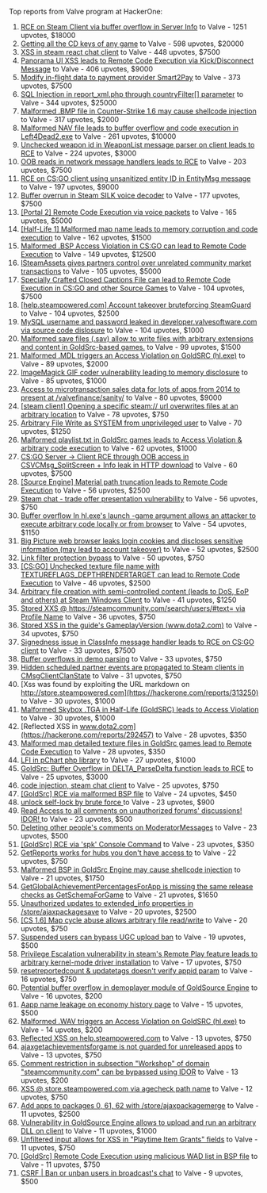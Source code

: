 Top reports from Valve program at HackerOne:

1. [RCE on Steam Client via buffer overflow in Server Info](https://hackerone.com/reports/470520) to Valve - 1251 upvotes, $18000
2. [Getting all the CD keys of any game](https://hackerone.com/reports/391217) to Valve - 598 upvotes, $20000
3. [XSS in steam react chat client](https://hackerone.com/reports/409850) to Valve - 448 upvotes, $7500
4. [Panorama UI XSS leads to Remote Code Execution via Kick/Disconnect Message](https://hackerone.com/reports/631956) to Valve - 406 upvotes, $9000
5. [Modify in-flight data to payment provider Smart2Pay](https://hackerone.com/reports/1295844) to Valve - 373 upvotes, $7500
6. [SQL Injection in report_xml.php through countryFilter[] parameter](https://hackerone.com/reports/383127) to Valve - 344 upvotes, $25000
7. [Malformed .BMP file in Counter-Strike 1.6 may cause shellcode injection](https://hackerone.com/reports/397545) to Valve - 317 upvotes, $2000
8. [Malformed NAV file leads to buffer overflow and code execution in Left4Dead2.exe](https://hackerone.com/reports/542180) to Valve - 261 upvotes, $10000
9. [Unchecked weapon id in WeaponList message parser on client leads to RCE](https://hackerone.com/reports/513154) to Valve - 224 upvotes, $3000
10. [OOB reads in network message handlers leads to RCE](https://hackerone.com/reports/807772) to Valve - 203 upvotes, $7500
11. [RCE on CS:GO client using unsanitized entity ID in EntityMsg message](https://hackerone.com/reports/584603) to Valve - 197 upvotes, $9000
12. [Buffer overrun in Steam SILK voice decoder](https://hackerone.com/reports/1180252) to Valve - 177 upvotes, $7500
13. [[Portal 2] Remote Code Execution via voice packets](https://hackerone.com/reports/733267) to Valve - 165 upvotes, $5000
14. [[Half-Life 1] Malformed map name leads to memory corruption and code execution](https://hackerone.com/reports/402566) to Valve - 162 upvotes, $1500
15. [Malformed .BSP Access Violation in CS:GO can lead to Remote Code Execution](https://hackerone.com/reports/351014) to Valve - 149 upvotes, $12500
16. [ISteamAssets gives partners control over unrelated community market transactions](https://hackerone.com/reports/577584) to Valve - 105 upvotes, $5000
17. [Specially Crafted Closed Captions File can lead to Remote Code Execution in CS:GO and other Source Games](https://hackerone.com/reports/463286) to Valve - 104 upvotes, $7500
18. [[help.steampowered.com] Account takeover bruteforcing SteamGuard](https://hackerone.com/reports/407971) to Valve - 104 upvotes, $2500
19. [MySQL username and password leaked in developer.valvesoftware.com via source code dislosure](https://hackerone.com/reports/291057) to Valve - 104 upvotes, $1000
20. [Malformed save files (.sav) allow to write files with arbitrary extensions and content in GoldSrc-based games.](https://hackerone.com/reports/458842) to Valve - 99 upvotes, $1500
21. [Malformed .MDL triggers an Access Violation on GoldSRC (hl.exe)](https://hackerone.com/reports/495793) to Valve - 89 upvotes, $2000
22. [ImageMagick GIF coder vulnerability leading to memory disclosure](https://hackerone.com/reports/315256) to Valve - 85 upvotes, $1000
23. [Access to microtransaction sales data for lots of apps from 2014 to present at /valvefinance/sanity/](https://hackerone.com/reports/975212) to Valve - 80 upvotes, $9000
24. [[steam client] Opening a specific steam:// url overwrites files at an arbitrary location](https://hackerone.com/reports/667242) to Valve - 78 upvotes, $750
25. [Arbitrary File Write as SYSTEM from unprivileged user](https://hackerone.com/reports/583184) to Valve - 70 upvotes, $1250
26. [Malformed playlist.txt in GoldSrc games leads to Access Violation & arbitrary code execution](https://hackerone.com/reports/504951) to Valve - 62 upvotes, $1000
27. [CS:GO Server -\> Client RCE through OOB access in CSVCMsg_SplitScreen + Info leak in HTTP download](https://hackerone.com/reports/1070835) to Valve - 60 upvotes, $7500
28. [[Source Engine] Material path truncation leads to Remote Code Execution](https://hackerone.com/reports/544096) to Valve - 56 upvotes, $2500
29. [Steam chat - trade offer presentation vulnerability](https://hackerone.com/reports/745447) to Valve - 56 upvotes, $750
30. [Buffer overflow In hl.exe's launch -game argument allows an attacker to execute arbitrary code locally or from browser](https://hackerone.com/reports/832750) to Valve - 54 upvotes, $1150
31. [Big Picture web browser leaks login cookies and discloses sensitive information (may lead to account takeover)](https://hackerone.com/reports/1079561) to Valve - 52 upvotes, $2500
32. [Link filter protection bypass](https://hackerone.com/reports/291750) to Valve - 50 upvotes, $750
33. [[CS:GO] Unchecked texture file name with TEXTUREFLAGS_DEPTHRENDERTARGET can lead to Remote Code Execution](https://hackerone.com/reports/550625) to Valve - 46 upvotes, $2500
34. [Arbitrary file creation with semi-controlled content (leads to DoS, EoP and others) at Steam Windows Client](https://hackerone.com/reports/682774) to Valve - 41 upvotes, $1250
35. [Stored XXS @ https://steamcommunity.com/search/users/#text= via Profile Name](https://hackerone.com/reports/351171) to Valve - 36 upvotes, $750
36. [Stored XSS in the guide's GameplayVersion (www.dota2.com)](https://hackerone.com/reports/380045) to Valve - 34 upvotes, $750
37. [Signedness issue in ClassInfo message handler leads to RCE on CS:GO client](https://hackerone.com/reports/876719) to Valve - 33 upvotes, $7500
38. [Buffer overflows in demo parsing](https://hackerone.com/reports/350119) to Valve - 33 upvotes, $750
39. [Hidden scheduled partner events are propagated to Steam clients in CMsgClientClanState](https://hackerone.com/reports/780167) to Valve - 31 upvotes, $750
40. [Xss was found by exploiting the URL markdown on http://store.steampowered.com](https://hackerone.com/reports/313250) to Valve - 30 upvotes, $1000
41. [Malformed Skybox .TGA in Half-Life (GoldSRC) leads to Access Violation](https://hackerone.com/reports/351016) to Valve - 30 upvotes, $1000
42. [Reflected XSS in www.dota2.com](https://hackerone.com/reports/292457) to Valve - 28 upvotes, $350
43. [Malformed map detailed texture files in GoldSrc games lead to Remote Code Execution](https://hackerone.com/reports/505173) to Valve - 28 upvotes, $350
44. [LFI in pChart php library](https://hackerone.com/reports/288298) to Valve - 27 upvotes, $1000
45. [GoldSrc: Buffer Overflow in DELTA_ParseDelta function leads to RCE](https://hackerone.com/reports/484745) to Valve - 25 upvotes, $3000
46. [code injection, steam chat client](https://hackerone.com/reports/411329) to Valve - 25 upvotes, $750
47. [[GoldSrc] RCE via malformed BSP file](https://hackerone.com/reports/763403) to Valve - 24 upvotes, $450
48. [unlock self-lock by brute force ](https://hackerone.com/reports/410221) to Valve - 23 upvotes, $900
49. [Read Access to all comments on unauthorized forums' discussions! IDOR! ](https://hackerone.com/reports/308610) to Valve - 23 upvotes, $500
50. [Deleting other people's comments on ModeratorMessages](https://hackerone.com/reports/357952) to Valve - 23 upvotes, $500
51. [[GoldSrc] RCE via 'spk' Console Command](https://hackerone.com/reports/769014) to Valve - 23 upvotes, $350
52. [GetReports works for hubs you don't have access to](https://hackerone.com/reports/350937) to Valve - 22 upvotes, $750
53. [Malformed BSP in GoldSrc Engine may cause shellcode injection](https://hackerone.com/reports/458929) to Valve - 21 upvotes, $1750
54. [GetGlobalAchievementPercentagesForApp is missing the same release checks as GetSchemaForGame](https://hackerone.com/reports/541020) to Valve - 21 upvotes, $1650
55. [Unauthorized updates to extended_info properties in /store/ajaxpackagesave](https://hackerone.com/reports/815547) to Valve - 20 upvotes, $2500
56. [[CS 1.6] Map cycle abuse allows arbitrary file read/write](https://hackerone.com/reports/590279) to Valve - 20 upvotes, $750
57. [Suspended users can bypass UGC upload ban](https://hackerone.com/reports/354660) to Valve - 19 upvotes, $500
58. [Privilege Escalation vulnerability in steam's Remote Play feature leads to arbitrary kernel-mode driver installation](https://hackerone.com/reports/852091) to Valve - 17 upvotes, $750
59. [resetreportedcount & updatetags doesn't verify appid param](https://hackerone.com/reports/351106) to Valve - 16 upvotes, $750
60. [Potential buffer overflow in demoplayer module of GoldSource Engine](https://hackerone.com/reports/440758) to Valve - 16 upvotes, $200
61. [Aapp name leakage on economy history page](https://hackerone.com/reports/349681) to Valve - 15 upvotes, $500
62. [Malformed .WAV triggers an Access Violation on GoldSRC (hl.exe)](https://hackerone.com/reports/495789) to Valve - 14 upvotes, $200
63. [Reflected XSS on help.steampowered.com](https://hackerone.com/reports/390429) to Valve - 13 upvotes, $750
64. [ajaxgetachievementsforgame is not guarded for unreleased apps](https://hackerone.com/reports/835087) to Valve - 13 upvotes, $750
65. [Comment restriction in subsection "Workshop" of domain "steamcommunity.com" can be bypassed using IDOR](https://hackerone.com/reports/365504) to Valve - 13 upvotes, $200
66. [XSS @ store.steampowered.com via agecheck path name](https://hackerone.com/reports/406704) to Valve - 12 upvotes, $750
67. [Add apps to packages 0, 61, 62 with /store/ajaxpackagemerge](https://hackerone.com/reports/972243) to Valve - 11 upvotes, $2500
68. [Vulnerability in GoldSource Engine allows to upload and run an arbitrary DLL on client](https://hackerone.com/reports/508894) to Valve - 11 upvotes, $1000
69. [Unfiltered input allows for XSS in "Playtime Item Grants" fields](https://hackerone.com/reports/353334) to Valve - 11 upvotes, $750
70. [[GoldSrc] Remote Code Execution using malicious WAD list in BSP file](https://hackerone.com/reports/675710) to Valve - 11 upvotes, $750
71. [CSRF | Ban or unban users in broadcast's chat](https://hackerone.com/reports/381237) to Valve - 9 upvotes, $500
